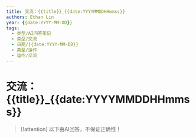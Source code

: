```yaml
---
title: 交流：{{title}}_{{date:YYYYMMDDHHmmss}}
authors: Ethan Lin
year: {{date:YYYY-MM-DD}}
tags:
  - 类型/AI问答笔记 
  - 类型/交流
  - 日期/{{date:YYYY-MM-DD}} 
  - 类型/运作
  - 运作/交流
---
```

# 交流：{{title}}_{{date:YYYYMMDDHHmmss}}




> [!attention]
> 以下由AI回答，不保证正确性！



